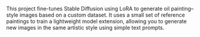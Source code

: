 This project fine-tunes Stable Diffusion using LoRA to generate oil painting–style images based on a custom dataset. It uses a small set of reference paintings to train a lightweight model extension, allowing you to generate new images in the same artistic style using simple text prompts.
